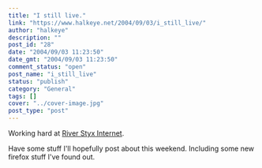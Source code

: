 ```yaml
---
title: "I still live."
link: "https://www.halkeye.net/2004/09/03/i_still_live/"
author: "halkeye"
description: ""
post_id: "28"
date: "2004/09/03 11:23:50"
date_gmt: "2004/09/03 11:23:50"
comment_status: "open"
post_name: "i_still_live"
status: "publish"
category: "General"
tags: []
cover: "../cover-image.jpg"
post_type: "post"
---
```


Working hard at [River Styx Internet](http://www.riverstyx.net).  

Have some stuff I'll hopefully post about this weekend. Including some new firefox stuff I've found out.